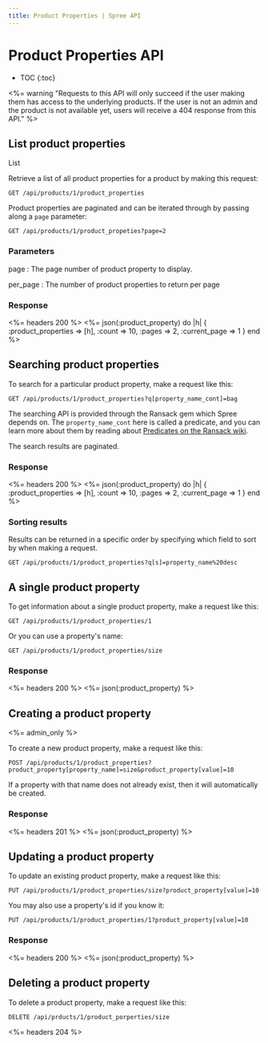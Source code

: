 ```yaml
---
title: Product Properties | Spree API
---
```


# Product Properties API

* TOC
{:toc}

<%= warning "Requests to this API will only succeed if the user making them has access to the underlying products. If the user is not an admin and the product is not available yet, users will receive a 404 response from this API." %>

## List product properties

List 

Retrieve a list of all product properties for a product by making this request:

    GET /api/products/1/product_properties

Product properties are paginated and can be iterated through by passing along a `page` parameter:

    GET /api/products/1/product_propeties?page=2

### Parameters

page
: The page number of product property to display.

per_page
: The number of product properties to return per page

### Response

<%= headers 200 %>
<%= json(:product_property) do |h| 
{ :product_properties => [h],
  :count => 10,
  :pages => 2,
  :current_page => 1 }
end %>

## Searching product properties

To search for a particular product property, make a request like this:

    GET /api/products/1/product_properties?q[property_name_cont]=bag

The searching API is provided through the Ransack gem which Spree depends on. The `property_name_cont` here is called a predicate, and you can learn more about them by reading about [Predicates on the Ransack wiki](https://github.com/ernie/ransack/wiki/Basic-Searching).

The search results are paginated.

### Response

<%= headers 200 %>
<%= json(:product_property) do |h|
 { :product_properties => [h],
   :count => 10,
   :pages => 2,
   :current_page => 1 }
end %> 

### Sorting results

Results can be returned in a specific order by specifying which field to sort by when making a request.

    GET /api/products/1/product_properties?q[s]=property_name%20desc

## A single product property

To get information about a single product property, make a request like this:

    GET /api/products/1/product_properties/1

Or you can use a property's name:

    GET /api/products/1/product_properties/size

### Response

<%= headers 200 %>
<%= json(:product_property) %>

## Creating a product property

<%= admin_only %>

To create a new product property, make a request like this:

    POST /api/products/1/product_properties?product_property[property_name]=size&product_property[value]=10

If a property with that name does not already exist, then it will automatically be created.

### Response

<%= headers 201 %>
<%= json(:product_property) %>

## Updating a product property

To update an existing product property, make a request like this:

    PUT /api/products/1/product_properties/size?product_property[value]=10

You may also use a property's id if you know it:

    PUT /api/products/1/product_properties/1?product_property[value]=10

### Response

<%= headers 200 %>
<%= json(:product_property) %>

## Deleting a product property

To delete a product property, make a request like this:

    DELETE /api/prducts/1/product_porperties/size

<%= headers 204 %>

